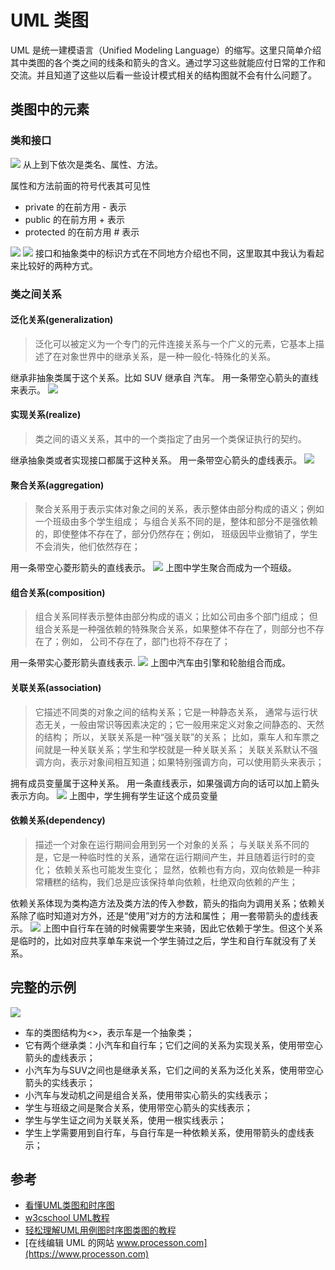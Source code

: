 # UML 类图

UML 是统一建模语言（Unified Modeling Language）的缩写。这里只简单介绍其中类图的各个类之间的线条和箭头的含义。通过学习这些就能应付日常的工作和交流。并且知道了这些以后看一些设计模式相关的结构图就不会有什么问题了。
## 类图中的元素
### 类和接口
![](./images/uml-1.png)
从上到下依次是类名、属性、方法。

属性和方法前面的符号代表其可见性

- private 的在前方用 - 表示
- public 的在前方用 + 表示
- protected 的在前方用 # 表示

![](./images/uml-2.png)
![](./images/uml-3.png)
接口和抽象类中的标识方式在不同地方介绍也不同，这里取其中我认为看起来比较好的两种方式。

### 类之间关系
#### 泛化关系(generalization)
> 泛化可以被定义为一个专门的元件连接关系与一个广义的元素，它基本上描述了在对象世界中的继承关系，是一种一般化-特殊化的关系。

继承非抽象类属于这个关系。比如 SUV 继承自 汽车。
用一条带空心箭头的直线来表示。
![](./images/uml-4.png)
#### 实现关系(realize)
> 类之间的语义关系，其中的一个类指定了由另一个类保证执行的契约。

继承抽象类或者实现接口都属于这种关系。
用一条带空心箭头的虚线表示。
![](./images/uml-5.png)

#### 聚合关系(aggregation)
> 聚合关系用于表示实体对象之间的关系，表示整体由部分构成的语义；例如一个班级由多个学生组成；
与组合关系不同的是，整体和部分不是强依赖的，即使整体不存在了，部分仍然存在；例如， 班级因毕业撤销了，学生不会消失，他们依然存在；

用一条带空心菱形箭头的直线表示。
![](./images/uml-6.png)
上图中学生聚合而成为一个班级。
#### 组合关系(composition)
> 组合关系同样表示整体由部分构成的语义；比如公司由多个部门组成；
但组合关系是一种强依赖的特殊聚合关系，如果整体不存在了，则部分也不存在了；例如， 公司不存在了，部门也将不存在了；

用一条带实心菱形箭头直线表示.
![](./images/uml-7.png)
上图中汽车由引擎和轮胎组合而成。
#### 关联关系(association)
> 它描述不同类的对象之间的结构关系；它是一种静态关系， 通常与运行状态无关，一般由常识等因素决定的；它一般用来定义对象之间静态的、天然的结构； 所以，关联关系是一种“强关联”的关系；
比如，乘车人和车票之间就是一种关联关系；学生和学校就是一种关联关系；
关联关系默认不强调方向，表示对象间相互知道；如果特别强调方向，可以使用箭头来表示；

拥有成员变量属于这种关系。
用一条直线表示，如果强调方向的话可以加上箭头表示方向。
![](./images/uml-8.png)
上图中，学生拥有学生证这个成员变量
#### 依赖关系(dependency)
> 描述一个对象在运行期间会用到另一个对象的关系；
> 与关联关系不同的是，它是一种临时性的关系，通常在运行期间产生，并且随着运行时的变化； 依赖关系也可能发生变化；
显然，依赖也有方向，双向依赖是一种非常糟糕的结构，我们总是应该保持单向依赖，杜绝双向依赖的产生；

依赖关系体现为类构造方法及类方法的传入参数，箭头的指向为调用关系；依赖关系除了临时知道对方外，还是“使用”对方的方法和属性；
用一套带箭头的虚线表示。
![](./images/uml-9.png)
上图中自行车在骑的时候需要学生来骑，因此它依赖于学生。但这个关系是临时的，比如对应共享单车来说一个学生骑过之后，学生和自行车就没有了关系。

## 完整的示例

![](./images/uml-10.png)

- 车的类图结构为<<abstract>>，表示车是一个抽象类；
- 它有两个继承类：小汽车和自行车；它们之间的关系为实现关系，使用带空心箭头的虚线表示；
- 小汽车为与SUV之间也是继承关系，它们之间的关系为泛化关系，使用带空心箭头的实线表示；
- 小汽车与发动机之间是组合关系，使用带实心箭头的实线表示；
- 学生与班级之间是聚合关系，使用带空心箭头的实线表示；
- 学生与学生证之间为关联关系，使用一根实线表示；
- 学生上学需要用到自行车，与自行车是一种依赖关系，使用带箭头的虚线表示；


## 参考
- [看懂UML类图和时序图](http://design-patterns.readthedocs.io/zh_CN/latest/read_uml.html)
- [w3cschool UML教程](https://www.w3cschool.cn/uml_tutorial/uml_tutorial-pohy28t3.html)
- [轻松理解UML用例图时序图类图的教程](http://www.wistbean.com/blog/2017/10/03/uml-diagrams/)
- [在线编辑 UML 的网站 www.processon.com](https://www.processon.com)

